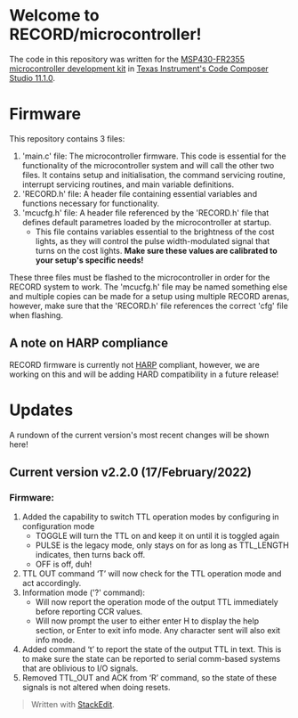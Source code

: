 # Welcome to RECORD/microcontroller!
The code in this repository was written for the [MSP430-FR2355 microcontroller development kit](https://www.ti.com/tool/MSP-EXP430FR2355) in [Texas Instrument's Code Composer Studio 11.1.0](https://www.ti.com/tool/download/CCSTUDIO/11.1.0.00011).

# Firmware
This repository contains 3 files:

 1. 'main.c' file: The microcontroller firmware. This code is essential for the functionality of the microcontroller system and will call the other two files. It contains setup and initialisation, the command servicing routine, interrupt servicing routines, and main variable definitions.
 2. 'RECORD.h' file: A header file containing essential variables and functions necessary for functionality.
 3. 'mcucfg.h' file: A header file referenced by the 'RECORD.h' file that defines default parametres loaded by the microcontroller at startup.
	 - This file contains variables essential to the brightness of the cost lights, as they will control the pulse width-modulated signal that turns on the cost lights.  **Make sure these values are calibrated to your setup's specific needs!**
 
 These three files must be flashed to the microcontroller in order for the RECORD system to work. The 'mcucfg.h' file may be named something else and multiple copies can be made for a setup using multiple RECORD arenas, however, make sure that the 'RECORD.h' file references the correct 'cfg' file when flashing.

## A note on HARP compliance
RECORD firmware is currently not [HARP](https://harp-tech.org/) compliant, however, we are working on this and will be adding HARD compatibility in a future release!

# Updates
A rundown of the current version's most recent changes will be shown here!

## Current version v2.2.0 (17/February/2022) 
### Firmware:
 1. Added the capability to switch TTL operation modes by configuring in configuration mode
	 - TOGGLE will turn the TTL on and keep it on until it is toggled again
	 -  PULSE is the legacy mode, only stays on for as long as TTL_LENGTH
	   indicates, then turns back off. 
	 - OFF is off, duh!
 2. TTL OUT command ‘T’ will now check for the TTL operation mode and act accordingly.
 3. Information mode ('?' command):
	- Will now report the operation mode of the output TTL immediately before reporting CCR values.
	- Will now prompt the user to either enter H to display the help section, or Enter to exit info mode. Any character sent will also exit info mode.
 4. Added command ‘t’ to report the state of the output TTL in text. This is to make sure the state can be reported to serial comm-based systems that are oblivious to I/O signals.
 5. Removed TTL_OUT and ACK from ‘R’ command, so the state of these signals is not altered when doing resets.


> Written with [StackEdit](https://stackedit.io/).
<!--stackedit_data:
eyJoaXN0b3J5IjpbLTU4MTc2NDIxOF19
-->
